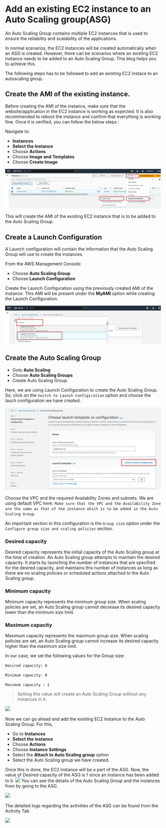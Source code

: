 # Add an existing EC2 instance to an Auto Scaling group(ASG)

An Auto Scaling Group contains multiple EC2 instances that is used to ensure the reliability and scalability of the applications. 

In normal scenarios, the EC2 instances will be created automatically when an ASG is created. However, there can be scenarios where an existing EC2 instance needs to be added to an Auto Scaling Group. This blog helps you to achieve this.

The following steps has to be followed to add an existing EC2 instace to an autoscaling group.

## Create the AMI of the existing instance.

Before creating the AMI of the instance, make sure that the website/application in the EC2 instance is working as expected. It is also recommended to reboot the instance and confirm that everything is working fine. Once it is verified, you can follow the below steps :

Navigate to:
* **Instances**
* **Select the Instance**
* Choose **Actions**
* Choose **Image and Templates**
* Choose **Create Image**

![](./images/ami.png)

This will create the AMI of the existing EC2 instance that is to be added to the Auto Scaling Group.
 
## Create a Launch Configuration

A Launch configuration will contain the information that the Auto Scaling Group will use to create the instances. 

From the AWS Management Console:
* Choose **Auto Scaling Group**
* Choose **Launch Configuration**

Create the Launch Configuration using the previously created AMI of the instance. This AMI will be present under the **MyAMI** option while creating the Launch Configuration.

![](./images/newLC.png)
 
## Create the Auto Scaling Group
* Goto **Auto Scaling**
* Choose **Auto Scaling Groups**
* Create Auto Scaling Group.

Here, we are using Launch Configuration to create the Auto Scaling Group. So, click on the ```Switch to Launch Configiration``` option and choose the lauch configuration we have created.

 ![](./images/lconf.png)
  
Choose the VPC and the required Availability Zones and subnets. We are using default VPC here. ```Make sure that the VPC and the Availability Zone are the same as that of the instance which is to be added in the Auto Scaling Group```.

An important section in this configuration is the
```Group size``` option under the ```Configure group size and scaling policies``` section.

### **Desired capacity**
Desired capacity represents the initial capacity of the Auto Scaling group at the time of creation. An Auto Scaling group attempts to maintain the desired capacity. It starts by launching the number of instances that are specified for the desired capacity, and maintains this number of instances as long as there are no scaling policies or scheduled actions attached to the Auto Scaling group.
### **Minimum capacity**
Minimum capacity represents the minimum group size. When scaling policies are set, an Auto Scaling group cannot decrease its desired capacity lower than the minimum size limit.
### **Maximum capacity**
Maximum capacity represents the maximum group size. When scaling policies are set, an Auto Scaling group cannot increase its desired capacity higher than the maximum size limit.

In our case, we set the following values for the Group size:

```Desired capacity: 0```

```Minimum capacity: 0```

```Maximum capacity : 1```

>Setting this value will create an Auto Scaling Group without any instances in it.

![](./images/auto-scaling-group-0.png)

Now we can go ahead and add the existing EC2 instance to the Auto Scaling Group. For this,
* Go to **Instances**
* **Select the instance**
* Choose **Actions**
* Choose **Instance Settings**
* Select the **Attach to Auto Scaling group** option
* Select the Auto Scaling group we have created.

Once this is done, the EC2 instance will be a part of the ASG. Now, the value of Desired capacity of the ASG is 1 since an instance has been added to it. 
 ![](./images/auto-scaling-group.png)
You can see the details of the Auto Scaling Group and the instances from by going to the ASG.

![](./images/asg.png)

The detailed logs regarding the activities of the ASG can be found from the Activity Tab

![](./images/activity_tab.png)